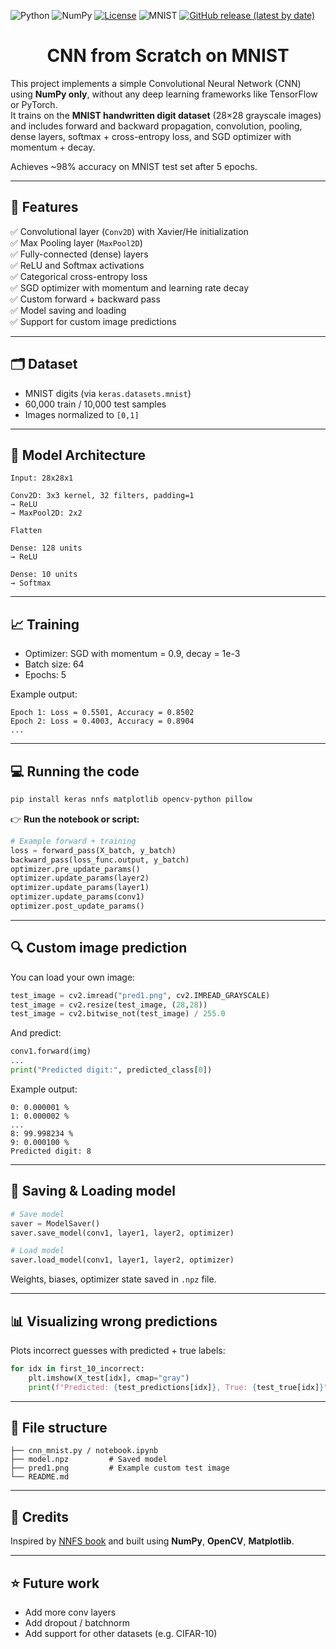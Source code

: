 ![Python](https://img.shields.io/badge/python-3.7%2B-blue)
![NumPy](https://img.shields.io/badge/numpy-%E2%9C%94-lightgrey)
[![License](https://img.shields.io/badge/License-Apache%202.0-blue.svg)](https://opensource.org/licenses/Apache-2.0)
![MNIST](https://img.shields.io/badge/dataset-MNIST-orange)
[![GitHub release (latest by date)](https://img.shields.io/github/v/release/Anonymous390/NNFS-MNIST-with-Convolution)](https://github.com/Anonymous390/NNFS-MNIST-with-Convolution/releases/latest)
<h1 align="center">CNN from Scratch on MNIST</h1>

This project implements a simple Convolutional Neural Network (CNN) using **NumPy only**, without any deep learning frameworks like TensorFlow or PyTorch.  
It trains on the **MNIST handwritten digit dataset** (28×28 grayscale images) and includes forward and backward propagation, convolution, pooling, dense layers, softmax + cross-entropy loss, and SGD optimizer with momentum + decay.  

Achieves ~98% accuracy on MNIST test set after 5 epochs.

---

## 🚀 Features  
✅ Convolutional layer (`Conv2D`) with Xavier/He initialization  
✅ Max Pooling layer (`MaxPool2D`)  
✅ Fully-connected (dense) layers  
✅ ReLU and Softmax activations  
✅ Categorical cross-entropy loss  
✅ SGD optimizer with momentum and learning rate decay  
✅ Custom forward + backward pass  
✅ Model saving and loading  
✅ Support for custom image predictions  

---

## 🗂 Dataset  
- MNIST digits (via `keras.datasets.mnist`)  
- 60,000 train / 10,000 test samples  
- Images normalized to `[0,1]`  

---

## 🧱 Model Architecture  
```
Input: 28x28x1  

Conv2D: 3x3 kernel, 32 filters, padding=1  
→ ReLU  
→ MaxPool2D: 2x2  

Flatten  

Dense: 128 units  
→ ReLU  

Dense: 10 units  
→ Softmax
```

---

## 📈 Training  
- Optimizer: SGD with momentum = 0.9, decay = 1e-3  
- Batch size: 64  
- Epochs: 5  

Example output:
```
Epoch 1: Loss = 0.5501, Accuracy = 0.8502  
Epoch 2: Loss = 0.4003, Accuracy = 0.8904  
...
```

---

## 💻 Running the code  
```bash
pip install keras nnfs matplotlib opencv-python pillow
```

👉 **Run the notebook or script:**  
```python
# Example forward + training
loss = forward_pass(X_batch, y_batch)
backward_pass(loss_func.output, y_batch)
optimizer.pre_update_params()
optimizer.update_params(layer2)
optimizer.update_params(layer1)
optimizer.update_params(conv1)
optimizer.post_update_params()
```

---

## 🔍 Custom image prediction  
You can load your own image:
```python
test_image = cv2.imread("pred1.png", cv2.IMREAD_GRAYSCALE)
test_image = cv2.resize(test_image, (28,28))
test_image = cv2.bitwise_not(test_image) / 255.0
```
And predict:
```python
conv1.forward(img)
...
print("Predicted digit:", predicted_class[0])
```
Example output:
```
0: 0.000001 %
1: 0.000002 %
...
8: 99.998234 %
9: 0.000100 %
Predicted digit: 8
```

---

## 💾 Saving & Loading model  
```python
# Save model
saver = ModelSaver()
saver.save_model(conv1, layer1, layer2, optimizer)

# Load model
saver.load_model(conv1, layer1, layer2, optimizer)
```
Weights, biases, optimizer state saved in `.npz` file.

---

## 📊 Visualizing wrong predictions  
Plots incorrect guesses with predicted + true labels:
```python
for idx in first_10_incorrect:
    plt.imshow(X_test[idx], cmap="gray")
    print(f"Predicted: {test_predictions[idx]}, True: {test_true[idx]}")
```

---

## 📌 File structure  
```
├── cnn_mnist.py / notebook.ipynb
├── model.npz         # Saved model
├── pred1.png         # Example custom test image
└── README.md
```

---

## 🙌 Credits  
Inspired by [NNFS book](https://nnfs.io/) and built using **NumPy**, **OpenCV**, **Matplotlib**.

---

## ⭐️ Future work  
- Add more conv layers  
- Add dropout / batchnorm  
- Add support for other datasets (e.g. CIFAR-10)
